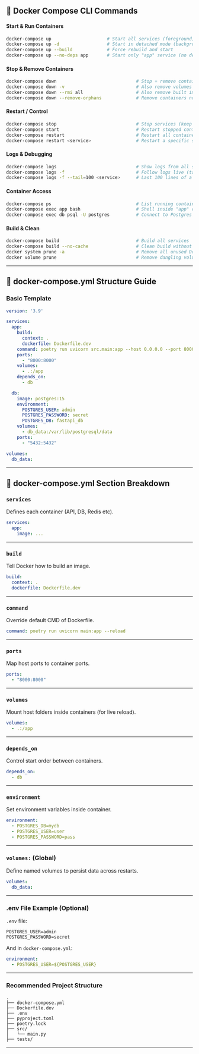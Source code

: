 ## 🐳 Docker Compose CLI Commands

#### Start & Run Containers

```bash
docker-compose up                     # Start all services (foreground)
docker-compose up -d                  # Start in detached mode (background)
docker-compose up --build             # Force rebuild and start
docker-compose up --no-deps app       # Start only "app" service (no deps)
```

#### Stop & Remove Containers

```bash
docker-compose down                              # Stop + remove containers + network
docker-compose down -v                           # Also remove volumes
docker-compose down --rmi all                    # Also remove built images
docker-compose down --remove-orphans             # Remove containers not in current file
```

#### Restart / Control

```bash
docker-compose stop                              # Stop services (keep containers)
docker-compose start                             # Restart stopped containers
docker-compose restart                           # Restart all containers
docker-compose restart <service>                 # Restart a specific service
```

#### Logs & Debugging

```bash
docker-compose logs                              # Show logs from all services
docker-compose logs -f                           # Follow logs live (tail -f style)
docker-compose logs -f --tail=100 <service>      # Last 100 lines of a service
```

#### Container Access

```bash
docker-compose ps                                # List running containers
docker-compose exec app bash                     # Shell inside "app" container
docker-compose exec db psql -U postgres          # Connect to Postgres
```

#### Build & Clean

```bash
docker-compose build                             # Build all services
docker-compose build --no-cache                  # Clean build without cache
docker system prune -a                           # Remove all unused Docker data
docker volume prune                              # Remove dangling volumes
```
---
## 📄 docker-compose.yml Structure Guide

### Basic Template

```yaml
version: '3.9'

services:
  app:
    build:
      context: .
      dockerfile: Dockerfile.dev
    command: poetry run uvicorn src.main:app --host 0.0.0.0 --port 8000 --reload
    ports:
      - "8000:8000"
    volumes:
      - .:/app
    depends_on:
      - db

  db:
    image: postgres:15
    environment:
      POSTGRES_USER: admin
      POSTGRES_PASSWORD: secret
      POSTGRES_DB: fastapi_db
    volumes:
      - db_data:/var/lib/postgresql/data
    ports:
      - "5432:5432"

volumes:
  db_data:
```
---

## 🧾 docker-compose.yml Section Breakdown

### `services`

Defines each container (API, DB, Redis etc).

```yaml
services:
  app:
    image: ...
```

---

### `build`

Tell Docker how to build an image.

```yaml
build:
  context: .
  dockerfile: Dockerfile.dev
```

---

### `command`

Override default CMD of Dockerfile.

```yaml
command: poetry run uvicorn main:app --reload
```

---

### `ports`

Map host ports to container ports.

```yaml
ports:
  - "8000:8000"
```

---

### `volumes`

Mount host folders inside containers (for live reload).

```yaml
volumes:
  - .:/app
```

---

### `depends_on`

Control start order between containers.

```yaml
depends_on:
  - db
```

---

### `environment`

Set environment variables inside container.

```yaml
environment:
  - POSTGRES_DB=mydb
  - POSTGRES_USER=user
  - POSTGRES_PASSWORD=pass
```

---

### `volumes:` (Global)

Define named volumes to persist data across restarts.

```yaml
volumes:
  db_data:
```

---

### .env File Example (Optional)

`.env` file:

```env
POSTGRES_USER=admin
POSTGRES_PASSWORD=secret
```

And in `docker-compose.yml`:

```yaml
environment:
  - POSTGRES_USER=${POSTGRES_USER}
```

---

### Recommended Project Structure

```
.
├── docker-compose.yml
├── Dockerfile.dev
├── .env
├── pyproject.toml
├── poetry.lock
├── src/
│   └── main.py
├── tests/
```

---
